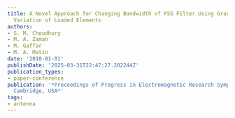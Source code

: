 ```yaml
---
title: A Novel Approach for Changing Bandwidth of FSS Filter Using Gradual Circumferential
  Variation of Loaded Elements
authors:
- S. M. Choudhury
- M. A. Zaman
- M. Gaffar
- M. A. Matin
date: '2010-01-01'
publishDate: '2025-03-31T22:47:27.202244Z'
publication_types:
- paper-conference
publication: '*Proceedings of Progress in Electromagnetic Research Symposium PIERS,
  Cambridge, USA*'
tags:
- antenna
---
```

